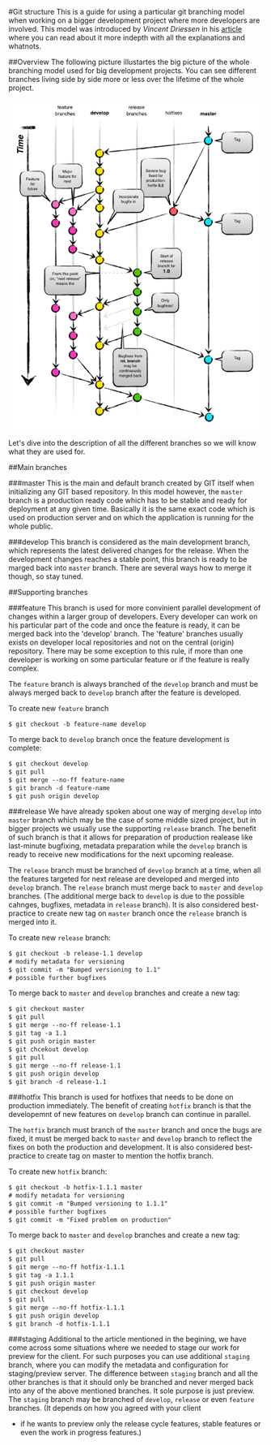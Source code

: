 #Git structure
This is a guide for using a particular git branching model when working on a
bigger development project where more developers are involved. This model was
introduced by *Vincent Driessen* in his 
[article](http://nvie.com/posts/a-successful-git-branching-model/)
where you can read about it more indepth with all the explanations and whatnots.

##Overview
The following picture illustartes the big picture of the whole branching model
used for big development projects. You can see different branches living side by
side more or less over the lifetime of the whole project.

![Git structure](assets/git-model/git-model.png)

Let's dive into the description of all the different branches so we will know
what they are used for.

##Main branches

###master
This is the main and default branch created by GIT itself when initializing any
GIT based repository. In this model however, the `master` branch is a production
ready code which has to be stable and ready for deployment at any given time.
Basically it is the same exact code which is used on production server and on
which the application is running for the whole public.

###develop
This branch is considered as the main development branch, which represents the
latest delivered changes for the release. When the development changes reaches
a stable point, this branch is ready to be marged back into `master` branch.
There are several ways how to merge it though, so stay tuned.

##Supporting branches

###feature
This branch is used for more convinient parallel development of changes within
a larger group of developers. Every developer can work on his particular part
of the code and once the feature is ready, it can be merged back into the 
'develop' branch. The 'feature' branches usually exists on developer local
repositories and not on the central (origin) repository. There may be some
exception to this rule, if more than one developer is working on some particular
feature or if the feature is really complex.

The `feature` branch is always branched of the `develop` branch and must be
always merged back to `develop` branch after the feature is developed.

To create new `feature` branch
```
$ git checkout -b feature-name develop
```

To merge back to `develop` branch once the feature development is complete:
```
$ git checkout develop
$ git pull
$ git merge --no-ff feature-name
$ git branch -d feature-name
$ git push origin develop
```

###release
We have already spoken about one way of merging `develop` into `master` branch
which may be the case of some middle sized project, but in bigger projects we
usually use the supporting `release` branch. The benefit of such branch is that
it allows for preparation of production realease like last-minute bugfixing,
metadata preparation while the `develop` branch is ready to receive new 
modifications for the next upcoming realease.

The `release` branch must be branched of `develop` branch at a time, when all
the features targeted for next release are developed and merged into `develop`
branch. The `release` branch must merge back to `master` and `develop` branches.
(The additional merge back to `develop` is due to the possible cahnges,
bugfixes, metadata in `release` branch). It is also considered best-practice to
create new tag on `master` branch once the `release` branch is merged into it.

To create new `release` branch:
```
$ git checkout -b release-1.1 develop
# modify metadata for versioning
$ git commit -m "Bumped versioning to 1.1"
# possible further bugfixes
```

To merge back to `master` and `develop` branches and create a new tag:
```
$ git checkout master
$ git pull
$ git merge --no-ff release-1.1
$ git tag -a 1.1
$ git push origin master
$ git chcekout develop
$ git pull
$ git merge --no-ff release-1.1
$ git push origin develop
$ git branch -d release-1.1
```

###hotfix
This branch is used for hotfixes that needs to be done on production
immediately. The benefit of creating `hotfix` branch is that the developemnt of
new features on `develop` branch can continue in parallel.

The `hotfix` branch must branch of the `master` branch and once the bugs are
fixed, it must be merged back to `master` and `develop` branch to reflect the
fixes on both the production and development. It is also considered
best-practice to create tag on master to mention the hotfix branch.

To create new `hotfix` branch:
```
$ git checkout -b hotfix-1.1.1 master
# modify metadata for versioning
$ git commit -m "Bumped versioning to 1.1.1"
# possible further bugfixes
$ git commit -m "Fixed problem on production"
```

To merge back to `master` and `develop` branches and create a new tag:
```
$ git checkout master
$ git pull
$ git merge --no-ff hotfix-1.1.1
$ git tag -a 1.1.1
$ git push origin master
$ git checkout develop
$ git pull
$ git merge --no-ff hotfix-1.1.1
$ git push origin develop
$ git branch -d hotfix-1.1.1
```

###staging
Additional to the article mentioned in the begining, we have come across some
situations where we needed to stage our work for preview for the client. For
such purposes you can use additional `staging` branch, where you can modify the
metadata and configuration for staging/preview server. The difference between
`staging` branch and all the other branches is that it should only be branched
and never merged back into any of the above mentioned branches. It sole purpose
is just preview. The `staging` branch may be branched of `develop`, `release` or
even `feature` branches. (It depends on how you agreed with your client
- if he wants to preview only the release cycle features, stable features or
even the work in progress features.)
